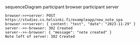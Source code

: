 sequenceDiagram
  participant browser
  participant server

    browser->>+server: POST https://studies.cs.helsinki.fi/exampleapp/new_note_spa
    browser->>+server: { content: "test", "date": "2023-11-29" }
    server-->>-browser: 302 Created
    server-->>-browser: { "message": "note created" }
    Note left of server: 302 Created
